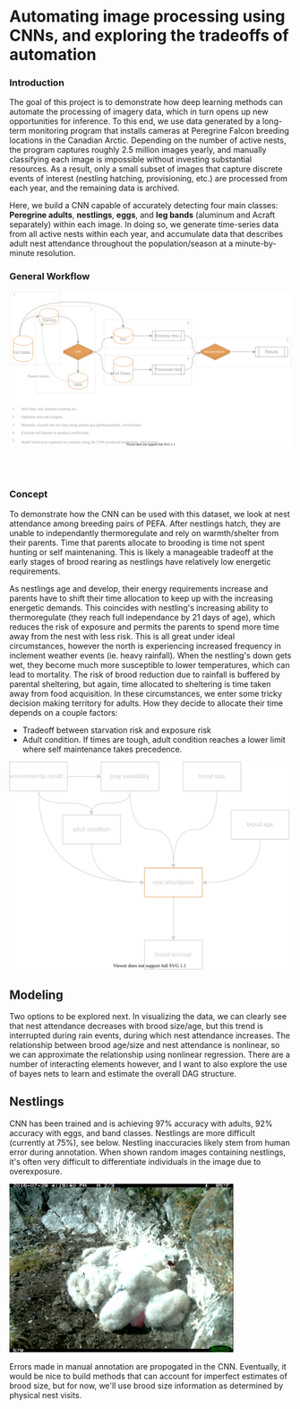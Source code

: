 # Automating image processing using CNNs, and exploring the tradeoffs of automation

### Introduction
The goal of this project is to demonstrate how deep learning methods can automate the processing of imagery data, which in turn opens up new opportunities for inference. To this end, we use data generated by a long-term monitoring program that installs cameras at Peregrine Falcon breeding locations in the Canadian Arctic. Depending on the number of active nests, the program captures roughly 2.5 million images yearly, and manually classifying each image is impossible without investing substantial resources. As a result, only a small subset of images that capture discrete events of interest (nestling hatching, provisioning, etc.) are processed from each year, and the remaining data is archived. 


Here, we build a CNN capable of accurately detecting four main classes: **Peregrine adults**, **nestlings**, **eggs**, and **leg bands** (aluminum and Acraft separately) within each image. In doing so, we generate time-series data from all active nests within each year, and accumulate data that describes adult nest attendance throughout the population/season at a minute-by-minute resolution.



### General Workflow
<p float="center">
  <img src="documents/flow.drawio.svg" width="750" />
</p>

<br>
<br> 

### Concept 
To demonstrate how the CNN can be used with this dataset, we look at nest attendance among breeding pairs of PEFA. After nestlings hatch, they are unable to independantly thermoregulate and rely on warmth/shelter from their parents. Time that parents allocate to brooding is time not spent hunting or self maintenaning. This is likely a manageable tradeoff at the early stages of brood rearing as nestlings have relatively low energetic requirements.

As nestlings age and develop, their energy requirements increase and parents have to shift their time allocation to keep up with the increasing energetic demands. This coincides with nestling's increasing ability to thermoregulate (they reach full independance by 21 days of age), which reduces the risk of exposure and permits the parents to spend more time away from the nest with less risk. This is all great under ideal circumstances, however the north is experiencing increased frequency in inclement weather events (ie. heavy rainfall). When the nestling's down gets wet, they become much more susceptible to lower temperatures, which can lead to mortality. The risk of brood reduction due to rainfall is buffered by parental sheltering, but again, time allocated to sheltering is time taken away from food acquisition. In these circumstances, we enter some tricky decision making territory for adults. How they decide to allocate their time depends on a couple factors: 
 * Tradeoff between starvation risk and exposure risk
 * Adult condition. If times are tough, adult condition reaches a lower limit where self maintenance takes precedence. 



<p float="center">
  <img src="documents/dag.drawio.svg" width="500" />
</p>

## Modeling
  
Two options to be explored next. In visualizing the data, we can clearly see that nest attendance decreases with brood size/age, but this trend is interrupted during rain events, during which nest attendance increases. The relationship between brood age/size and nest attendance is nonlinear, so we can approximate the relationship using nonlinear regression. There are a number of interacting elements however, and I want to also explore the use of bayes nets to learn and estimate the overall DAG structure.

## Nestlings

CNN has been trained and is achieving 97% accuracy with adults, 92% accuracy with eggs, and band classes. Nestlings are more difficult (currently at 75%), see below. Nestling inaccuracies likely stem from human error during annotation. When shown random images containing nestlings, it's often very difficult to differentiate individuals in the image due to overexposure.

<p float="center">
  <img src="documents/nestling.JPG" width="400" />

Errors made in manual annotation are propogated in the CNN. Eventually, it would be nice to build methods that can account for imperfect estimates of brood size, but for now, we'll use brood size information as determined by physical nest visits.
  


